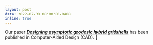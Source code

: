 ```yaml
---
layout: post
date: 2022-07-30 00:00:00-0400
inline: true
---
```


Our paper [***Designing asymptotic geodesic hybrid gridshells***](https://www.huiwang.me/projects/6_project/) has been published in Computer-Aided Design (CAD). :book:
